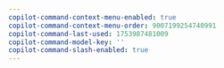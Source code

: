 ```yaml
---
copilot-command-context-menu-enabled: true
copilot-command-context-menu-order: 9007199254740991
copilot-command-last-used: 1753987481009
copilot-command-model-key: ''
copilot-command-slash-enabled: true
---
```

   
